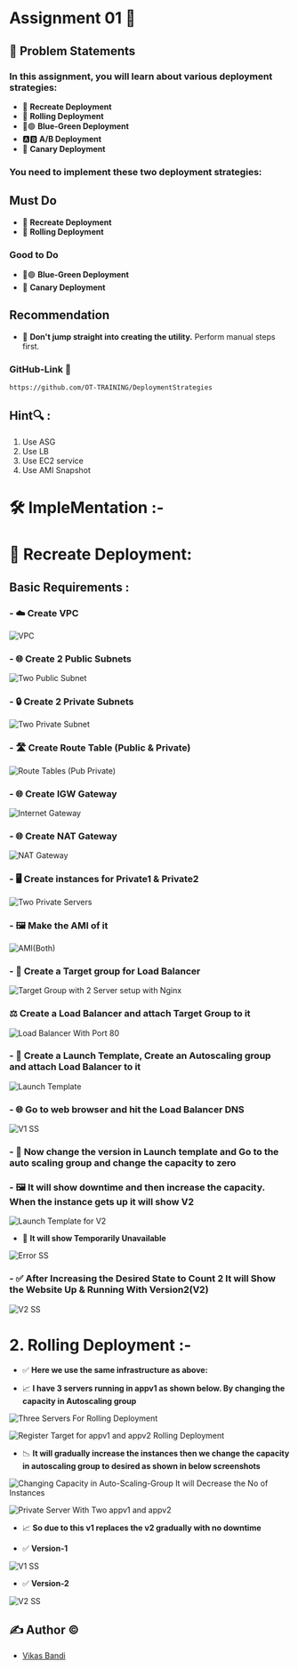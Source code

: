 # Assignment 01 📘

## 📝 Problem Statements

### In this assignment, you will learn about various deployment strategies:

- 🔄 **Recreate Deployment**
- 🔄 **Rolling Deployment**
- 🔵🟢 **Blue-Green Deployment**
- 🅰️🅱️ **A/B Deployment**
- 🐤 **Canary Deployment**

### You need to implement these two deployment strategies:

## Must Do

- 🔄 **Recreate Deployment**
- 🔄 **Rolling Deployment**

### Good to Do

- 🔵🟢 **Blue-Green Deployment**
- 🐤 **Canary Deployment**

## Recommendation

- 🚀 **Don't jump straight into creating the utility.** Perform manual steps first.

### GitHub-Link 🔗

~~~
https://github.com/OT-TRAINING/DeploymentStrategies
~~~

## Hint🔍 : 
1. Use ASG
2. Use LB
3. Use EC2 service
4. Use AMI Snapshot

# 🛠 ImpleMentation :-

# 🔄 Recreate Deployment:
## Basic Requirements :

### - ☁️ **Create VPC**

![VPC](https://github.com/vikas418/AWS-Tasks/assets/149520276/a4469ccd-6265-45a3-9fb4-c2dc4d73473b)

### - 🌐 **Create 2 Public Subnets**

![Two Public Subnet](https://github.com/vikas418/AWS-Tasks/assets/149520276/0739d806-5bbb-4055-83ae-197e5aa22132)

### - 🔒 **Create 2 Private Subnets**

![Two Private Subnet](https://github.com/vikas418/AWS-Tasks/assets/149520276/f1390202-62e6-432c-a0e2-dfb664caaeca)

### - 🛣️ **Create Route Table (Public & Private)**

![Route Tables (Pub   Private)](https://github.com/vikas418/AWS-Tasks/assets/149520276/13bb98ec-becf-4e51-9e3e-785be251a0b0)

### - 🌐 **Create IGW Gateway**

![Internet Gateway](https://github.com/vikas418/AWS-Tasks/assets/149520276/ca819980-cff7-49fa-8a83-46ada2bbad73)

### - 🌐 **Create NAT Gateway**

![NAT Gateway](https://github.com/vikas418/AWS-Tasks/assets/149520276/a397e973-220f-457d-b578-2a73241f4f21)

### - 🖥️ **Create instances for Private1 & Private2**

![Two Private Servers](https://github.com/vikas418/AWS-Tasks/assets/149520276/fb5f3452-bee0-48f1-a808-f5bd20066293)

### - 🖼️ **Make the AMI of it**

![AMI(Both)](https://github.com/vikas418/AWS-Tasks/assets/149520276/68930ab3-af1c-4ca5-bcdc-a5bc2159e68d)

### - 🎯 **Create a Target group for Load Balancer**

![Target Group with 2 Server setup with Nginx](https://github.com/vikas418/AWS-Tasks/assets/149520276/82d58aee-99d1-4b89-a9ab-d41c9dff7a26)

### ⚖️ **Create a Load Balancer and attach Target Group to it**

![Load Balancer With Port 80](https://github.com/vikas418/AWS-Tasks/assets/149520276/2cef852b-17e3-4170-8532-1002a6d997a1)

### - 🚀 **Create a Launch Template, Create an Autoscaling group and attach Load Balancer to it**
 
![Launch Template](https://github.com/vikas418/AWS-Tasks/assets/149520276/abd6c246-4d4f-48a1-be2d-a1f700c16a9d)

### - 🌐 **Go to web browser and hit the Load Balancer DNS**

![V1 SS](https://github.com/vikas418/AWS-Tasks/assets/149520276/e0e8e473-f1dd-44a5-b5a6-9bdb03582603)

### - 🚀 **Now change the version in Launch template and Go to the auto scaling group and change the capacity to zero**

### - 🖼️ **It will show downtime and then increase the capacity. When the instance gets up it will show V2**

![Launch Template for V2 ](https://github.com/vikas418/AWS-Tasks/assets/149520276/b4cbb2dc-fd90-44b5-a934-27dbee785624)

- 🚫 **It will show Temporarily Unavailable**

![Error SS](https://github.com/vikas418/AWS-Tasks/assets/149520276/cdf8370f-9232-4aa4-acf0-c118974a04c8)

### - :white_check_mark: After Increasing the Desired State to Count 2 It will Show the Website Up & Running With Version2(V2)

![V2 SS](https://github.com/vikas418/AWS-Tasks/assets/149520276/ae99e801-4983-4a67-aea8-8af23d7a9b2c)


# 2. Rolling Deployment :-

- :white_check_mark: **Here we use the same infrastructure as above:**

- 📈 **I have 3 servers running in appv1 as shown below. By changing the capacity in Autoscaling group**

![Three Servers For Rolling Deployment](https://github.com/vikas418/AWS-Tasks/assets/149520276/8c070fae-6b9e-4687-8b39-b8e7ab64320b)

![Register Target for appv1 and appv2 Rolling Deployment](https://github.com/vikas418/AWS-Tasks/assets/149520276/8005ae00-2508-49ba-97d4-06eae187d732)

- 📉 **It will gradually increase the instances then we change the capacity in autoscaling group to desired as shown in below screenshots**

![Changing Capacity in Auto-Scaling-Group It will Decrease the No  of Instances ](https://github.com/vikas418/AWS-Tasks/assets/149520276/39050dc4-29c2-43fe-b9df-8adb183fffe2)

![Private Server With Two appv1 and appv2](https://github.com/vikas418/AWS-Tasks/assets/149520276/b46da2df-33c7-4ec8-8810-2ab2b41e7d2e)

- 📈 **So due to this v1 replaces the v2 gradually with no downtime**

- :white_check_mark: **Version-1**

![V1 SS](https://github.com/vikas418/AWS-Tasks/assets/149520276/9ccaadfe-cafe-41ee-aa64-53dc57987935)

- :white_check_mark: **Version-2** 

![V2 SS](https://github.com/vikas418/AWS-Tasks/assets/149520276/e7dfde5b-f078-4f97-a511-f49059048838)






## ✍️ Author :copyright:

- [Vikas Bandi](https://github.com/vikas418)

